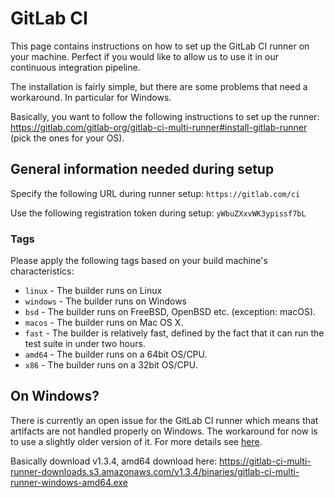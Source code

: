 # GitLab CI

This page contains instructions on how to set up the GitLab CI runner on your machine. Perfect if you would like to allow us to use it in our continuous integration pipeline.

The installation is fairly simple, but there are some problems that need a workaround. In particular for Windows.

Basically, you want to follow the following instructions to set up the runner: https://gitlab.com/gitlab-org/gitlab-ci-multi-runner#install-gitlab-runner (pick the ones for your OS).

## General information needed during setup

Specify the following URL during runner setup: ``https://gitlab.com/ci``

Use the following registration token during setup: ``yWbuZXxvWK3ypissf7bL``

### Tags

Please apply the following tags based on your build machine's characteristics:

* ``linux`` - The builder runs on Linux
* ``windows`` - The builder runs on Windows
* ``bsd`` - The builder runs on FreeBSD, OpenBSD etc. (exception: macOS).
* ``macos`` - The builder runs on Mac OS X.
* ``fast`` - The builder is relatively fast, defined by the fact that it can run the test suite in under two hours.
* ``amd64`` - The builder runs on a 64bit OS/CPU.
* ``x86`` - The builder runs on a 32bit OS/CPU.

## On Windows?

There is currently an open issue for the GitLab CI runner which means that artifacts are not handled properly on Windows. The workaround for now is to use a slightly older version of it. For more details see [here](https://gitlab.com/gitlab-org/gitlab-ci-multi-runner/issues/1523).

Basically download v1.3.4, amd64 download here: https://gitlab-ci-multi-runner-downloads.s3.amazonaws.com/v1.3.4/binaries/gitlab-ci-multi-runner-windows-amd64.exe
